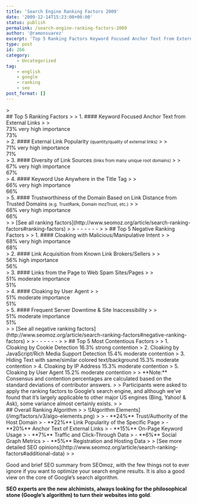 ```yaml
---
title: 'Search Engine Ranking Factors 2009'
date: '2009-12-14T15:23:00+00:00'
status: publish
permalink: /search-engine-ranking-factors-2009
author: '@ramonsuarez'
excerpt: 'Top 5 Ranking Factors Keyword Focused Anchor Text from External Links 73% very high importance 73% External Link Popularity (quantity/quality of external links) 71% very high importance 71% Diversity of Link Sources (links from many unique root do...'
type: post
id: 266
category:
    - Uncategorized
tag:
    - english
    - google
    - ranking
    - seo
post_format: []
---
```

<div class="posterous_bookmarklet_entry">> <div class="sub-section" style="display:block;"><div class="span-11 colborder">## Top 5 Ranking Factors
> 
> 1. #### Keyword Focused Anchor Text from External Links
>   
>   <div class="importance">73% very high importance</div><div class="bar"><span>73%</span></div>
> 2. #### External Link Popularity <small>(quantity/quality of external links)</small>
>   
>   <div class="importance">71% very high importance</div><div class="bar"><span>71%</span></div>
> 3. #### Diversity of Link Sources <small>(links from many unique root domains)</small>
>   
>   <div class="importance">67% very high importance</div><div class="bar"><span>67%</span></div>
> 4. #### Keyword Use Anywhere in the Title Tag
>   
>   <div class="importance">66% very high importance</div><div class="bar"><span>66%</span></div>
> 5. #### Trustworthiness of the Domain Based on Link Distance from Trusted Domains <small>(e.g. TrustRank, Domain mozTrust, etc.)</small>
>   
>   <div class="importance">66% very high importance</div><div class="bar"><span>66%</span></div>
> 
> [See all ranking factors](http://www.seomoz.org/article/search-ranking-factors#ranking-factors)
> 
> - - - - - -
> 
> ## Top 5 Negative Ranking Factors
> 
> 1. #### Cloaking with Malicious/Manipulative Intent
>   
>   <div class="importance">68% very high importance</div><div class="bar"><span>68%</span></div>
> 2. #### Link Acquisition from Known Link Brokers/Sellers
>   
>   <div class="importance">56% high importance</div><div class="bar high"><span>56%</span></div>
> 3. #### Links from the Page to Web Spam Sites/Pages
>   
>   <div class="importance">51% moderate importance</div><div class="bar moderate"><span>51%</span></div>
> 4. #### Cloaking by User Agent
>   
>   <div class="importance">51% moderate importance</div><div class="bar moderate"><span>51%</span></div>
> 5. #### Frequent Server Downtime &amp; Site Inaccessibility
>   
>   <div class="importance">51% moderate importance</div><div class="bar moderate"><span>51%</span></div>
> 
> [See all negative ranking factors](http://www.seomoz.org/article/search-ranking-factors#negative-ranking-factors)
> 
> - - - - - -
> 
> ## Top 5 Most Contentious Factors
> 
> 1. Cloaking by Cookie Detection <span class="consensus">16.3% strong contention</span>
> 2. Cloaking by JavaScript/Rich Media Support Detection <span class="consensus">15.4% moderate contention</span>
> 3. Hiding Text with same/similar colored text/background <span class="consensus">15.3% moderate contention</span>
> 4. Cloaking by IP Address <span class="consensus">15.3% moderate contention</span>
> 5. Cloaking by User Agent <span class="consensus">15.2% moderate contention</span>
> 
> **Note:** Consensus and contention percentages are calculated based on the standard deviations of contributor answers.
> 
> Participants were asked to apply the ranking factors to Google’s search engine, and although we’ve found that it’s largely applicable to other major US engines (Bing, Yahoo! &amp; Ask), some variance almost certainly exists.
> 
> </div><div class="span-11 last">## Overall Ranking Algorithm
> 
> ![Algorithm Elements](/img/factors/v3/algo-elements.png)
> 
> - **24%** Trust/Authority of the Host Domain
> - **22%** Link Popularity of the Specific Page
> - **20%** Anchor Text of External Links
> - **15%** On-Page Keyword Usage
> - **7%** Traffic and Click-Through Data
> - **6%** Social Graph Metrics
> - **5%** Registration and Hosting Data
> 
> [See more detailed SEO opinions](http://www.seomoz.org/article/search-ranking-factors#additional-data)
> 
> </div></div>

Good and brief SEO summary from SEOmoz, with the few things not to ever ignore if you want to optimize your search engine results. It is also a good view on the core of Google’s search algorithm.

**SEO experts are the new alchimists, always looking for the philosophical stone (Google’s algorithm) to turn their websites into gold**.

</div>